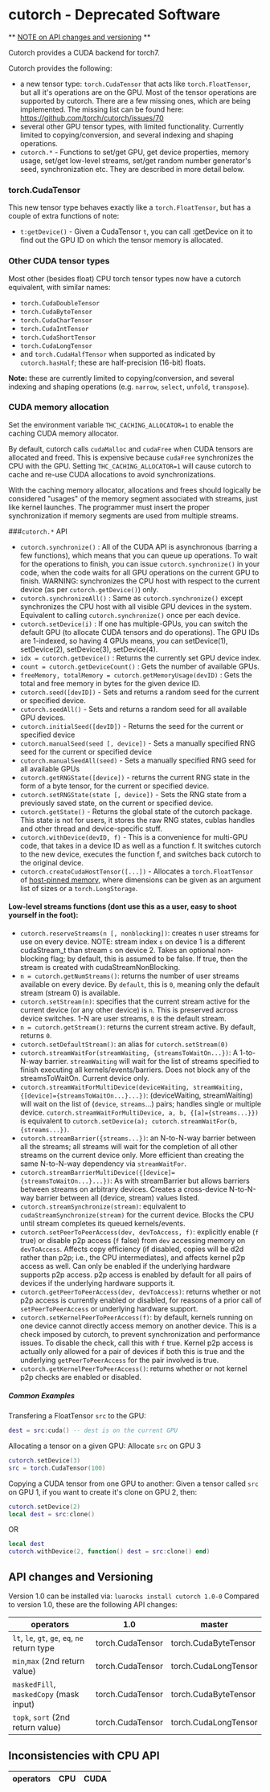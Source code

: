 cutorch - Deprecated Software
=======
** [NOTE on API changes and versioning](#api-changes-and-versioning) **

Cutorch provides a CUDA backend for torch7.

Cutorch provides the following:

- a new tensor type: `torch.CudaTensor` that acts like `torch.FloatTensor`, but all it's operations are on the GPU. Most of the tensor operations are supported by cutorch. There are a few missing ones, which are being implemented. The missing list can be found here: https://github.com/torch/cutorch/issues/70
- several other GPU tensor types, with limited functionality. Currently limited to copying/conversion, and several indexing and shaping operations.
- `cutorch.*` - Functions to set/get GPU, get device properties, memory usage, set/get low-level streams, set/get random number generator's seed, synchronization etc. They are described in more detail below.

### torch.CudaTensor
This new tensor type behaves exactly like a `torch.FloatTensor`, but has a couple of extra functions of note:
- `t:getDevice()` - Given a CudaTensor `t`, you can call :getDevice on it to find out the GPU ID on which the tensor memory is allocated.

### Other CUDA tensor types
Most other (besides float) CPU torch tensor types now have a cutorch equivalent, with similar names:

- `torch.CudaDoubleTensor`
- `torch.CudaByteTensor`
- `torch.CudaCharTensor`
- `torch.CudaIntTensor`
- `torch.CudaShortTensor`
- `torch.CudaLongTensor`
- and `torch.CudaHalfTensor` when supported as indicated by `cutorch.hasHalf`; these are half-precision (16-bit) floats.

**Note:** these are currently limited to copying/conversion, and several indexing and shaping operations (e.g. `narrow`, `select`, `unfold`, `transpose`).

### CUDA memory allocation
Set the environment variable `THC_CACHING_ALLOCATOR=1` to enable the caching CUDA memory allocator.

By default, cutorch calls `cudaMalloc` and `cudaFree` when CUDA tensors are allocated and freed. This is expensive because `cudaFree` synchronizes the CPU with the GPU. Setting `THC_CACHING_ALLOCATOR=1` will cause cutorch to cache and re-use CUDA allocations to avoid synchronizations.

With the caching memory allocator, allocations and frees should logically be considered "usages" of the memory segment associated with streams, just like kernel launches. The programmer must insert the proper synchronization if memory segments are used from multiple streams.

###`cutorch.*` API
- `cutorch.synchronize()` : All of the CUDA API is asynchronous (barring a few functions), which means that you can queue up operations. To wait for the operations to finish, you can issue `cutorch.synchronize()` in your code, when the code waits for all GPU operations on the current GPU to finish. WARNING: synchronizes the CPU host with respect to the current device (as per `cutorch.getDevice()`) only.
- `cutorch.synchronizeAll()` : Same as `cutorch.synchronize()` except synchronizes the CPU host with all visible GPU devices in the system. Equivalent to calling `cutorch.synchronize()` once per each device.
- `cutorch.setDevice(i)` : If one has multiple-GPUs, you can switch the default GPU (to allocate CUDA tensors and do operations). The GPU IDs are 1-indexed, so having 4 GPUs means, you can setDevice(1), setDevice(2), setDevice(3), setDevice(4).
- `idx = cutorch.getDevice()` : Returns the currently set GPU device index.
- `count = cutorch.getDeviceCount()` : Gets the number of available GPUs.
- `freeMemory, totalMemory = cutorch.getMemoryUsage(devID)` : Gets the total and free memory in bytes for the given device ID.
- `cutorch.seed([devID])` - Sets and returns a random seed for the current or specified device.
- `cutorch.seedAll()` - Sets and returns a random seed for all available GPU devices.
- `cutorch.initialSeed([devID])` - Returns the seed for the current or specified device
- `cutorch.manualSeed(seed [, device])` - Sets a manually specified RNG seed for the current or specified device
- `cutorch.manualSeedAll(seed)` - Sets a manually specified RNG seed for all available GPUs
- `cutorch.getRNGState([device])` - returns the current RNG state in the form of a byte tensor, for the current or specified device.
- `cutorch.setRNGState(state [, device])` - Sets the RNG state from a previously saved state, on the current or specified device.
- `cutorch.getState()` - Returns the global state of the cutorch package. This state is not for users, it stores the raw RNG states, cublas handles and other thread and device-specific stuff.
- `cutorch.withDevice(devID, f)` - This is a convenience for multi-GPU code, that takes in a device ID as well as a function f. It switches cutorch to the new device, executes the function f, and switches back cutorch to the original device.
- `cutorch.createCudaHostTensor([...])` - Allocates a `torch.FloatTensor` of [host-pinned memory](https://devblogs.nvidia.com/parallelforall/how-optimize-data-transfers-cuda-cc/), where dimensions can be given as an argument list of sizes or a `torch.LongStorage`.

#### Low-level streams functions (dont use this as a user, easy to shoot yourself in the foot):
- `cutorch.reserveStreams(n [, nonblocking])`: creates n user streams for use on every device. NOTE: stream index `s` on device 1 is a different cudaStream_t than stream `s` on device 2. Takes an optional non-blocking flag; by default, this is assumed to be false. If true, then the stream is created with cudaStreamNonBlocking.
- `n = cutorch.getNumStreams()`: returns the number of user streams available on every device. By `default`, this is `0`, meaning only the default stream (stream 0) is available.
- `cutorch.setStream(n)`: specifies that the current stream active for the current device (or any other device) is `n`. This is preserved across device switches. 1-N are user streams, `0` is the default stream.
- `n = cutorch.getStream()`: returns the current stream active. By default, returns `0`.
- `cutorch.setDefaultStream()`: an alias for `cutorch.setStream(0)`
- `cutorch.streamWaitFor(streamWaiting, {streamsToWaitOn...})`: A 1-to-N-way barrier. `streamWaiting` will wait for the list of streams specified to finish executing all kernels/events/barriers. Does not block any of the streamsToWaitOn. Current device only.
- `cutorch.streamWaitForMultiDevice(deviceWaiting, streamWaiting, {[device]={streamsToWaitOn...}...})`: (deviceWaiting, streamWaiting) will wait on the list of (`device`, `streams`...) pairs; handles single or multiple device. `cutorch.streamWaitForMultiDevice, a, b, {[a]={streams...}})` is equivalent to `cutorch.setDevice(a); cutorch.streamWaitFor(b, {streams...})`.
- `cutorch.streamBarrier({streams...})`: an N-to-N-way barrier between all the streams; all streams will wait for the completion of all other streams on the current device only. More efficient than creating the same N-to-N-way dependency via `streamWaitFor`.
- `cutorch.streamBarrierMultiDevice({[device]={streamsToWaitOn...}...})`: As with streamBarrier but allows barriers between streams on arbitrary devices. Creates a cross-device N-to-N-way barrier between all (device, stream) values listed.
- `cutorch.streamSynchronize(stream)`: equivalent to `cudaStreamSynchronize(stream)` for the current device. Blocks the CPU until stream completes its queued kernels/events.
- `cutorch.setPeerToPeerAccess(dev, devToAccess, f)`: explicitly enable (`f` true) or disable p2p access (`f` false) from `dev` accessing memory on `devToAccess`. Affects copy efficiency (if disabled, copies will be d2d rather than p2p; i.e., the CPU intermediates), and affects kernel p2p access as well. Can only be enabled if the underlying hardware supports p2p access. p2p access is enabled by default for all pairs of devices if the underlying hardware supports it.
- `cutorch.getPeerToPeerAccess(dev, devToAccess)`: returns whether or not p2p access is currently enabled or disabled, for reasons of a prior call of `setPeerToPeerAccess` or underlying hardware support.
- `cutorch.setKernelPeerToPeerAccess(f)`: by default, kernels running on one device cannot directly access memory on another device. This is a check imposed by cutorch, to prevent synchronization and performance issues. To disable the check, call this with `f` true. Kernel p2p access is actually only allowed for a pair of devices if both this is true and the underlying `getPeerToPeerAccess` for the pair involved is true.
- `cutorch.getKernelPeerToPeerAccess()`: returns whether or not kernel p2p checks are enabled or disabled.

##### Common Examples
Transfering a FloatTensor `src` to the GPU:
```lua
dest = src:cuda() -- dest is on the current GPU
```

Allocating a tensor on a given GPU:
Allocate `src` on GPU 3
```lua
cutorch.setDevice(3)
src = torch.CudaTensor(100)
```

Copying a CUDA tensor from one GPU to another:
Given a tensor called `src` on GPU 1, if you want to create it's clone on GPU 2, then:

```lua
cutorch.setDevice(2)
local dest = src:clone()
```

OR

```lua
local dest
cutorch.withDevice(2, function() dest = src:clone() end)
```

## API changes and Versioning

Version 1.0 can be installed via: `luarocks install cutorch 1.0-0`
Compared to version 1.0, these are the following API changes:

| operators | 1.0 | master |
|---|---|---|
| `lt`, `le`, `gt`, `ge`, `eq`, `ne` return type | torch.CudaTensor | torch.CudaByteTensor |
| `min`,`max` (2nd return value)                 | torch.CudaTensor | torch.CudaLongTensor |
| `maskedFill`, `maskedCopy` (mask input)        | torch.CudaTensor | torch.CudaByteTensor |
| `topk`, `sort` (2nd return value)              | torch.CudaTensor | torch.CudaLongTensor |

## Inconsistencies with CPU API

| operators | CPU | CUDA |
|---|---|---|
